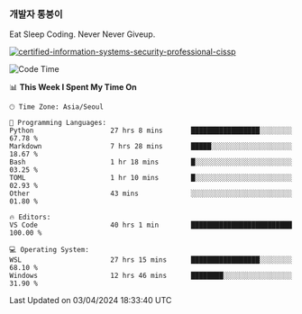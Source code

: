 ### 개발자 통붕이
Eat Sleep Coding.
Never Never Giveup.

[![certified-information-systems-security-professional-cissp](https://user-images.githubusercontent.com/44606727/157613689-acd84ec6-5f8f-4e79-89d9-a8d51f033634.png)](https://www.credly.com/badges/f394a010-85a0-450b-9136-8043af01d71c/public_url)

<!--START_SECTION:waka-->
![Code Time](http://img.shields.io/badge/Code%20Time-2%2C759%20hrs-blue)

📊 **This Week I Spent My Time On** 

```text
🕑︎ Time Zone: Asia/Seoul

💬 Programming Languages: 
Python                   27 hrs 8 mins       █████████████████░░░░░░░░   67.78 % 
Markdown                 7 hrs 28 mins       █████░░░░░░░░░░░░░░░░░░░░   18.67 % 
Bash                     1 hr 18 mins        █░░░░░░░░░░░░░░░░░░░░░░░░   03.25 % 
TOML                     1 hr 10 mins        █░░░░░░░░░░░░░░░░░░░░░░░░   02.93 % 
Other                    43 mins             ░░░░░░░░░░░░░░░░░░░░░░░░░   01.80 % 

🔥 Editors: 
VS Code                  40 hrs 1 min        █████████████████████████   100.00 % 

💻 Operating System: 
WSL                      27 hrs 15 mins      █████████████████░░░░░░░░   68.10 % 
Windows                  12 hrs 46 mins      ████████░░░░░░░░░░░░░░░░░   31.90 % 
```


 Last Updated on 03/04/2024 18:33:40 UTC
<!--END_SECTION:waka-->
